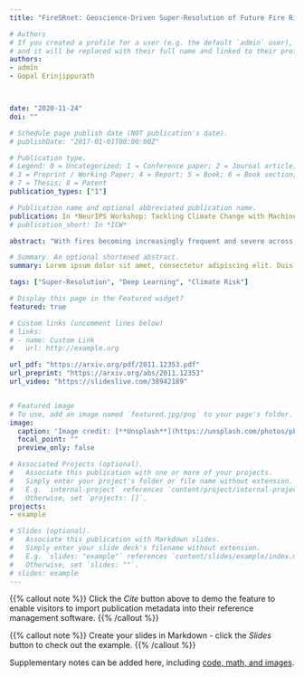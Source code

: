 ```yaml
---
title: "FireSRnet: Geoscience-Driven Super-Resolution of Future Fire Risk from Climate Change"

# Authors
# If you created a profile for a user (e.g. the default `admin` user), write the username (folder name) here 
# and it will be replaced with their full name and linked to their profile.
authors:
- admin
- Gopal Erinjippurath



date: "2020-11-24"
doi: ""

# Schedule page publish date (NOT publication's date).
# publishDate: "2017-01-01T00:00:00Z"

# Publication type.
# Legend: 0 = Uncategorized; 1 = Conference paper; 2 = Journal article;
# 3 = Preprint / Working Paper; 4 = Report; 5 = Book; 6 = Book section;
# 7 = Thesis; 8 = Patent
publication_types: ["1"]

# Publication name and optional abbreviated publication name.
publication: In *NeurIPS Workshop: Tackling Climate Change with Machine Learning*
# publication_short: In *ICW*

abstract: "With fires becoming increasingly frequent and severe across the globe in recent years, understanding climate change’s role in fire behavior is critical for quantifying current and future fire risk. How- ever, global climate models typically simulate fire behavior at spatial scales too coarse for local risk assessments. Therefore, we propose a novel approach towards super-resolution (SR) enhancement of fire risk exposure maps that incorporates not only 2000 to 2020 monthly satellite observations of active fires but also local information on land cover and temperature. Inspired by SR architectures, we pro- pose an efficient deep learning model trained for SR on fire risk exposure maps. We evaluate this model on resolution enhancement and find it outperforms standard image interpolation techniques at both 4x and 8x enhancement while having comparable performance at 2x enhancement. We then demonstrate the generalizability of this SR model over northern California and New South Wales, Australia. We conclude with a discussion and application of our proposed model to climate model simulations of fire risk in 2040 and 2100, illustrating the potential for SR enhancement of fire risk maps from the latest state-of-the-art climate models."

# Summary. An optional shortened abstract.
summary: Lorem ipsum dolor sit amet, consectetur adipiscing elit. Duis posuere tellus ac convallis placerat. Proin tincidunt magna sed ex sollicitudin condimentum.

tags: ["Super-Resolution", "Deep Learning", "Climate Risk"]

# Display this page in the Featured widget?
featured: true

# Custom links (uncomment lines below)
# links:
# - name: Custom Link
#   url: http://example.org

url_pdf: "https://arxiv.org/pdf/2011.12353.pdf"
url_preprint: "https://arxiv.org/abs/2011.12353"
url_video: "https://slideslive.com/38942189"


# Featured image
# To use, add an image named `featured.jpg/png` to your page's folder. 
image:
  caption: 'Image credit: [**Unsplash**](https://unsplash.com/photos/pLCdAaMFLTE)'
  focal_point: ""
  preview_only: false

# Associated Projects (optional).
#   Associate this publication with one or more of your projects.
#   Simply enter your project's folder or file name without extension.
#   E.g. `internal-project` references `content/project/internal-project/index.md`.
#   Otherwise, set `projects: []`.
projects:
- example

# Slides (optional).
#   Associate this publication with Markdown slides.
#   Simply enter your slide deck's filename without extension.
#   E.g. `slides: "example"` references `content/slides/example/index.md`.
#   Otherwise, set `slides: ""`.
# slides: example
---
```


{{% callout note %}}
Click the *Cite* button above to demo the feature to enable visitors to import publication metadata into their reference management software.
{{% /callout %}}

{{% callout note %}}
Create your slides in Markdown - click the *Slides* button to check out the example.
{{% /callout %}}

Supplementary notes can be added here, including [code, math, and images](https://wowchemy.com/docs/writing-markdown-latex/).
